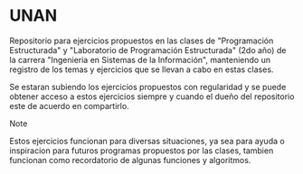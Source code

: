 # UNAN

Repositorio para ejercicios propuestos en las clases de "Programación Estructurada" y "Laboratorio de Programación Estructurada" (2do año) de la carrera "Ingenieria en Sistemas de la Información", manteniendo un registro de los temas y ejercicios que se llevan a cabo en estas clases.

Se estaran subiendo los ejercicios propuestos con regularidad y se puede obtener acceso a estos ejercicios siempre y cuando el dueño del repositorio este de acuerdo en compartirlo.

> [!NOTE]
> Estos ejercicios funcionan para diversas situaciones, ya sea para ayuda o inspiracion para futuros programas propuestos por las clases, tambien funcionan como recordatorio de algunas funciones y algoritmos.
